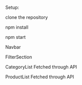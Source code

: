 
Setup:

clone the repository

npm install

npm start

Navbar

FilterSection

CategoryList 
Fetched through API

ProductList 
Fetched through API


